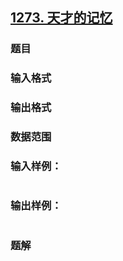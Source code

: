 ## [1273. 天才的记忆](https://www.acwing.com/problem/content/solution/1275/1/)

### 题目

### 输入格式

### 输出格式

### 数据范围

### 输入样例：

```

```

### 输出样例：

```

```

### 题解